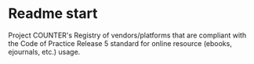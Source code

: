 # Readme start

Project COUNTER's Registry of vendors/platforms that are compliant with the Code of Practice Release 5 standard for online resource (ebooks, ejournals, etc.) usage.
